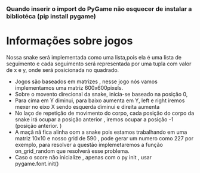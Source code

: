 ###  Quando inserir o import do PyGame não esquecer de instalar a bibliotéca (pip install pygame)

# Informações sobre jogos 
Nossa snake será implementada como uma lista,pois ela é uma lista de seguimento e cada seguimento será representada por uma tupla com valor de x e y,
onde será posicionada no quadrado. 

- Jogos são baseados em matrizes , nesse jogo nós vamos implementamos uma matriz 600x600pixels. 
- Sobre o movento direcional da snake, inicia-se baseado na posição 0, 
- Para cima em Y diminui, para baixo aumenta em Y, left e right iremos mexer no eixo X sendo esquerda diminui e direita aumenta
- No laço de repetição de movimento do corpo, cada posição do corpo da snake irá ocupar a posição anterior , iremos ocupar a posição -1 (posição anterior. )
- A maçã nã fica alinha oom a snake pois estamos trabalhando em uma matriz 10x10 e nosso grid de 590 , pode gerar um numero como 227 por exemplo, para resolver 
a questão implemetaremos a função on_grid_random que resolverá esse problema. 
- Caso o score não inicialize , apenas com o py init , usar pygame.font.init()

